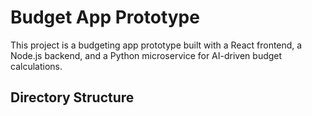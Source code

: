 # Budget App Prototype

This project is a budgeting app prototype built with a React frontend, a Node.js backend, and a Python microservice for AI-driven budget calculations.

## Directory Structure

